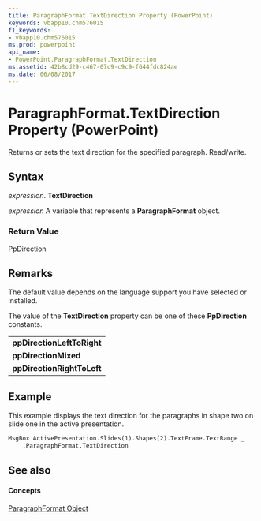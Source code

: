 ```yaml
---
title: ParagraphFormat.TextDirection Property (PowerPoint)
keywords: vbapp10.chm576015
f1_keywords:
- vbapp10.chm576015
ms.prod: powerpoint
api_name:
- PowerPoint.ParagraphFormat.TextDirection
ms.assetid: 42b8cd29-c467-07c9-c9c9-f644fdc824ae
ms.date: 06/08/2017
---
```



# ParagraphFormat.TextDirection Property (PowerPoint)

Returns or sets the text direction for the specified paragraph. Read/write.


## Syntax

 _expression_. **TextDirection**

 _expression_ A variable that represents a **ParagraphFormat** object.


### Return Value

PpDirection


## Remarks

The default value depends on the language support you have selected or installed.

The value of the  **TextDirection** property can be one of these **PpDirection** constants.


||
|:-----|
|**ppDirectionLeftToRight**|
|**ppDirectionMixed**|
|**ppDirectionRightToLeft**|

## Example

This example displays the text direction for the paragraphs in shape two on slide one in the active presentation.


```vb
MsgBox ActivePresentation.Slides(1).Shapes(2).TextFrame.TextRange _
    .ParagraphFormat.TextDirection
```


## See also


#### Concepts


[ParagraphFormat Object](paragraphformat-object-powerpoint.md)

